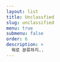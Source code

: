 ```yaml
---
layout: list
title: Unclassfied
slug: unclassified
menu: true
submenu: false
order: 6
description: >
  뭐로 분류하지..
---
```

